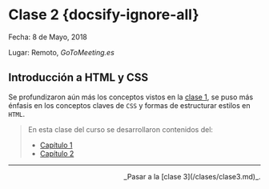 # Clase 2 {docsify-ignore-all}

Fecha: 8 de Mayo, 2018

Lugar: Remoto, _GoToMeeting.es_

## Introducción a HTML y CSS

Se profundizaron aún más los conceptos vistos en la [clase 1](/clases/clase1.md), se puso más énfasis en los conceptos claves de `CSS` y formas de estructurar estilos en `HTML`.

>En esta clase del curso se desarrollaron contenidos del: 
>
> * [Capítulo 1](/capitulo1.md)
> * [Capítulo 2](/capitulo2.md)

***

<div align="right">
_Pasar a la [clase 3](/clases/clase3.md)_.
</div>
